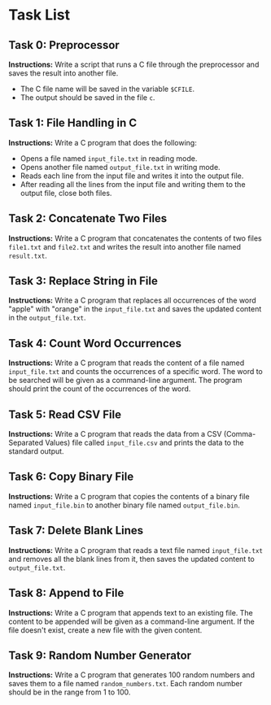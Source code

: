 # Task List

## Task 0: Preprocessor

**Instructions:**
Write a script that runs a C file through the preprocessor and saves the result into another file.
- The C file name will be saved in the variable `$CFILE`.
- The output should be saved in the file `c`.

## Task 1: File Handling in C

**Instructions:**
Write a C program that does the following:
- Opens a file named `input_file.txt` in reading mode.
- Opens another file named `output_file.txt` in writing mode.
- Reads each line from the input file and writes it into the output file.
- After reading all the lines from the input file and writing them to the output file, close both files.

## Task 2: Concatenate Two Files

**Instructions:**
Write a C program that concatenates the contents of two files `file1.txt` and `file2.txt` and writes the result into another file named `result.txt`.

## Task 3: Replace String in File

**Instructions:**
Write a C program that replaces all occurrences of the word "apple" with "orange" in the `input_file.txt` and saves the updated content in the `output_file.txt`.

## Task 4: Count Word Occurrences

**Instructions:**
Write a C program that reads the content of a file named `input_file.txt` and counts the occurrences of a specific word. The word to be searched will be given as a command-line argument. The program should print the count of the occurrences of the word.

## Task 5: Read CSV File

**Instructions:**
Write a C program that reads the data from a CSV (Comma-Separated Values) file called `input_file.csv` and prints the data to the standard output.

## Task 6: Copy Binary File

**Instructions:**
Write a C program that copies the contents of a binary file named `input_file.bin` to another binary file named `output_file.bin`.

## Task 7: Delete Blank Lines

**Instructions:**
Write a C program that reads a text file named `input_file.txt` and removes all the blank lines from it, then saves the updated content to `output_file.txt`.

## Task 8: Append to File

**Instructions:**
Write a C program that appends text to an existing file. The content to be appended will be given as a command-line argument. If the file doesn't exist, create a new file with the given content.

## Task 9: Random Number Generator

**Instructions:**
Write a C program that generates 100 random numbers and saves them to a file named `random_numbers.txt`. Each random number should be in the range from 1 to 100.

